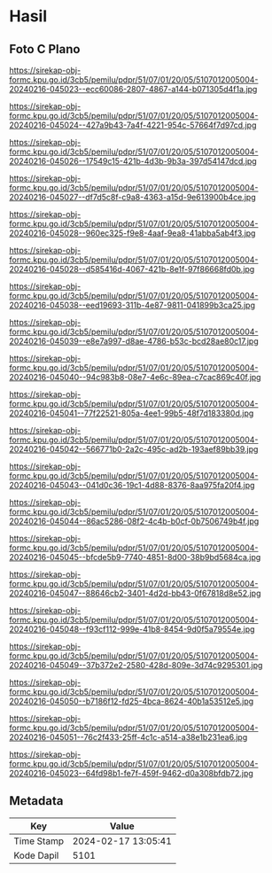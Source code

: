 # Hasil

## Foto C Plano

https://sirekap-obj-formc.kpu.go.id/3cb5/pemilu/pdpr/51/07/01/20/05/5107012005004-20240216-045023--ecc60086-2807-4867-a144-b071305d4f1a.jpg

https://sirekap-obj-formc.kpu.go.id/3cb5/pemilu/pdpr/51/07/01/20/05/5107012005004-20240216-045024--427a9b43-7a4f-4221-954c-57664f7d97cd.jpg

https://sirekap-obj-formc.kpu.go.id/3cb5/pemilu/pdpr/51/07/01/20/05/5107012005004-20240216-045026--17549c15-421b-4d3b-9b3a-397d54147dcd.jpg

https://sirekap-obj-formc.kpu.go.id/3cb5/pemilu/pdpr/51/07/01/20/05/5107012005004-20240216-045027--df7d5c8f-c9a8-4363-a15d-9e613900b4ce.jpg

https://sirekap-obj-formc.kpu.go.id/3cb5/pemilu/pdpr/51/07/01/20/05/5107012005004-20240216-045028--960ec325-f9e8-4aaf-9ea8-41abba5ab4f3.jpg

https://sirekap-obj-formc.kpu.go.id/3cb5/pemilu/pdpr/51/07/01/20/05/5107012005004-20240216-045028--d585416d-4067-421b-8e1f-97f86668fd0b.jpg

https://sirekap-obj-formc.kpu.go.id/3cb5/pemilu/pdpr/51/07/01/20/05/5107012005004-20240216-045038--eed19693-311b-4e87-9811-041899b3ca25.jpg

https://sirekap-obj-formc.kpu.go.id/3cb5/pemilu/pdpr/51/07/01/20/05/5107012005004-20240216-045039--e8e7a997-d8ae-4786-b53c-bcd28ae80c17.jpg

https://sirekap-obj-formc.kpu.go.id/3cb5/pemilu/pdpr/51/07/01/20/05/5107012005004-20240216-045040--94c983b8-08e7-4e6c-89ea-c7cac869c40f.jpg

https://sirekap-obj-formc.kpu.go.id/3cb5/pemilu/pdpr/51/07/01/20/05/5107012005004-20240216-045041--77f22521-805a-4ee1-99b5-48f7d183380d.jpg

https://sirekap-obj-formc.kpu.go.id/3cb5/pemilu/pdpr/51/07/01/20/05/5107012005004-20240216-045042--566771b0-2a2c-495c-ad2b-193aef89bb39.jpg

https://sirekap-obj-formc.kpu.go.id/3cb5/pemilu/pdpr/51/07/01/20/05/5107012005004-20240216-045043--041d0c36-19c1-4d88-8376-8aa975fa20f4.jpg

https://sirekap-obj-formc.kpu.go.id/3cb5/pemilu/pdpr/51/07/01/20/05/5107012005004-20240216-045044--86ac5286-08f2-4c4b-b0cf-0b7506749b4f.jpg

https://sirekap-obj-formc.kpu.go.id/3cb5/pemilu/pdpr/51/07/01/20/05/5107012005004-20240216-045045--bfcde5b9-7740-4851-8d00-38b9bd5684ca.jpg

https://sirekap-obj-formc.kpu.go.id/3cb5/pemilu/pdpr/51/07/01/20/05/5107012005004-20240216-045047--88646cb2-3401-4d2d-bb43-0f67818d8e52.jpg

https://sirekap-obj-formc.kpu.go.id/3cb5/pemilu/pdpr/51/07/01/20/05/5107012005004-20240216-045048--f93cf112-999e-41b8-8454-9d0f5a79554e.jpg

https://sirekap-obj-formc.kpu.go.id/3cb5/pemilu/pdpr/51/07/01/20/05/5107012005004-20240216-045049--37b372e2-2580-428d-809e-3d74c9295301.jpg

https://sirekap-obj-formc.kpu.go.id/3cb5/pemilu/pdpr/51/07/01/20/05/5107012005004-20240216-045050--b7186f12-fd25-4bca-8624-40b1a53512e5.jpg

https://sirekap-obj-formc.kpu.go.id/3cb5/pemilu/pdpr/51/07/01/20/05/5107012005004-20240216-045051--76c2f433-25ff-4c1c-a514-a38e1b231ea6.jpg

https://sirekap-obj-formc.kpu.go.id/3cb5/pemilu/pdpr/51/07/01/20/05/5107012005004-20240216-045023--64fd98b1-fe7f-459f-9462-d0a308bfdb72.jpg


## Metadata

| Key        | Value               |
| ---------- | ------------------- |
| Time Stamp | 2024-02-17 13:05:41 |
| Kode Dapil | 5101                |



